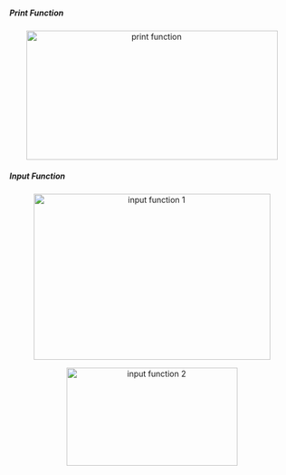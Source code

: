 <h5>Print Function</h5>

<p style="text-align:center"><img alt="print function" height="228" src="https://dphi-courses.s3.ap-south-1.amazonaws.com/introduction-to-python-basics-for-data-science/print.png" width="444" /></p>

<h5>Input Function</h5>

<p style="text-align:center"><img alt="input function 1" height="293" src="https://dphi-courses.s3.ap-south-1.amazonaws.com/introduction-to-python-basics-for-data-science/image+1.png" width="418" /></p>

<p style="text-align:center"><img alt="input function 2" height="173" src="https://dphi-courses.s3.ap-south-1.amazonaws.com/introduction-to-python-basics-for-data-science/image+2.png" width="302" /></p>
